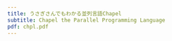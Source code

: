 ```yaml
---
title: うさぎさんでもわかる並列言語Chapel
subtitle: Chapel the Parallel Programming Language
pdf: chpl.pdf
---
```

